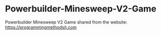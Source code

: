 # Powerbuilder-Minesweep-V2-Game
Powerbuilder Minesweep V2 Game
shared from the website: https://programmingmethodsit.com
